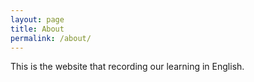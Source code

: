 ```yaml
---
layout: page
title: About
permalink: /about/
---
```


This is the website that recording our learning in English.


[jekyll-organization]: https://github.com/jekyll
